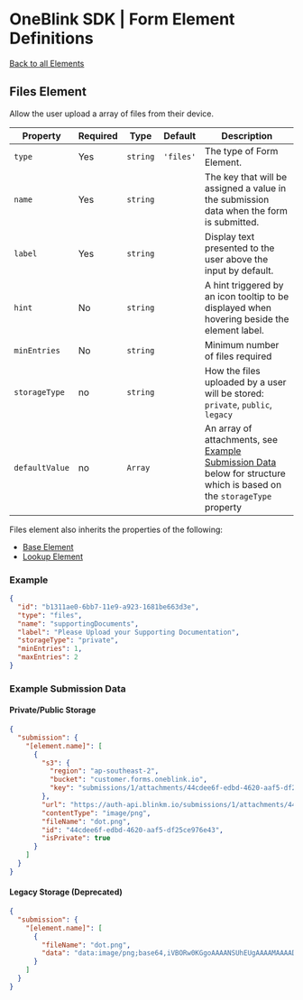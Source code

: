 # OneBlink SDK | Form Element Definitions

[Back to all Elements](./README.md)

## Files Element

Allow the user upload a array of files from their device.

| Property       | Required | Type     | Default   | Description                                                                                                                                       |
| -------------- | -------- | -------- | --------- | ------------------------------------------------------------------------------------------------------------------------------------------------- |
| `type`         | Yes      | `string` | `'files'` | The type of Form Element.                                                                                                                         |
| `name`         | Yes      | `string` |           | The key that will be assigned a value in the submission data when the form is submitted.                                                          |
| `label`        | Yes      | `string` |           | Display text presented to the user above the input by default.                                                                                    |
| `hint`         | No       | `string` |           | A hint triggered by an icon tooltip to be displayed when hovering beside the element label.                                                       |
| `minEntries`   | No       | `string` |           | Minimum number of files required                                                                                                                  |
| `storageType`  | no       | `string` |           | How the files uploaded by a user will be stored: `private`, `public`, `legacy`                                                                    |
| `defaultValue` | no       | `Array`  |           | An array of attachments, see [Example Submission Data](#example-submission-data) below for structure which is based on the `storageType` property |

Files element also inherits the properties of the following:

- [Base Element](./base-element.md)
- [Lookup Element](./lookup-element.md)

### Example

```json
{
  "id": "b1311ae0-6bb7-11e9-a923-1681be663d3e",
  "type": "files",
  "name": "supportingDocuments",
  "label": "Please Upload your Supporting Documentation",
  "storageType": "private",
  "minEntries": 1,
  "maxEntries": 2
}
```

### Example Submission Data

#### Private/Public Storage

```json
{
  "submission": {
    "[element.name]": [
      {
        "s3": {
          "region": "ap-southeast-2",
          "bucket": "customer.forms.oneblink.io",
          "key": "submissions/1/attachments/44cdee6f-edbd-4620-aaf5-df25ce976e43"
        },
        "url": "https://auth-api.blinkm.io/submissions/1/attachments/44cdee6f-edbd-4620-aaf5-df25ce976e43",
        "contentType": "image/png",
        "fileName": "dot.png",
        "id": "44cdee6f-edbd-4620-aaf5-df25ce976e43",
        "isPrivate": true
      }
    ]
  }
}
```

#### Legacy Storage (Deprecated)

```json
{
  "submission": {
    "[element.name]": [
      {
        "fileName": "dot.png",
        "data": "data:image/png;base64,iVBORw0KGgoAAAANSUhEUgAAAAMAAAADCAYAAABWKLW/AAAAIElEQVQYV2NkYGBoYGBgqGdgYGhkZGBg+M8ABSAOXAYATFcEA8STCz8AAAAASUVORK5CYII="
      }
    ]
  }
}
```
